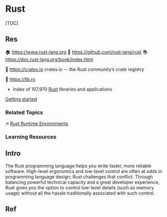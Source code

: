# Rust

[TOC]



## Res
🏠 https://www.rust-lang.org
🚧 https://github.com/rust-lang/rust
📚 https://doc.rust-lang.org/book/index.html

🚽 https://crates.io
crates.io -- the Rust community’s crate registry

🚽 https://lib.rs
- Index of 107,970 [Rust](https://rust-lang.org/) libraries and applications

[Getting started](https://www.rust-lang.org/learn/get-started)


### Related Topics
↗ [Rust Runtime Environments](../../🛠️%20Programming%20Tools%20Chain/🚠%20Application%20Runtimes%20&%20SDKs/Rust%20Runtimes%20Environments/Rust%20Runtime%20Environments.md)


### Learning Resources



## Intro
The Rust programming language helps you write faster, more reliable software. High-level ergonomics and low-level control are often at odds in programming language design; Rust challenges that conflict. Through balancing powerful technical capacity and a great developer experience, Rust gives you the option to control low-level details (such as memory usage) without all the hassle traditionally associated with such control.



## Ref

